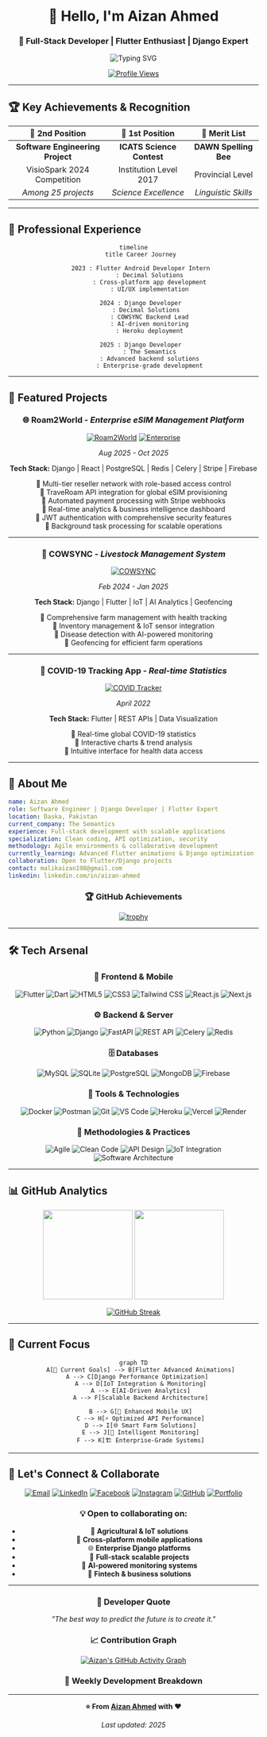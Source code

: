 <div align="center">
  
# 👋 Hello, I'm Aizan Ahmed

### 🚀 Full-Stack Developer | Flutter Enthusiast | Django Expert

<img src="https://readme-typing-svg.herokuapp.com?font=Fira+Code&weight=500&size=24&pause=1000&color=58A6FF&center=true&vCenter=true&width=600&lines=Building+beautiful+mobile+experiences;Crafting+powerful+backend+solutions;Always+learning%2C+always+growing" alt="Typing SVG" />

[![Profile Views](https://komarev.com/ghpvc/?username=aizyy008&label=Profile%20Views&color=58A6FF&style=for-the-badge)](https://github.com/aizyy008)

</div>

---

## 🏆 Key Achievements & Recognition

<div align="center">

| 🥈 **2nd Position** | 🥇 **1st Position** | 📝 **Merit List** |
|:---:|:---:|:---:|
| **Software Engineering Project** | **ICATS Science Contest** | **DAWN Spelling Bee** |
| VisioSpark 2024 Competition | Institution Level 2017 | Provincial Level |
| *Among 25 projects* | *Science Excellence* | *Linguistic Skills* |

</div>

---

## 💼 Professional Experience

<div align="center">

```mermaid
timeline
    title Career Journey
    
    2023 : Flutter Android Developer Intern
         : Decimal Solutions
         : Cross-platform app development
         : UI/UX implementation
    
    2024 : Django Developer
         : Decimal Solutions  
         : COWSYNC Backend Lead
         : AI-driven monitoring
         : Heroku deployment
    
    2025 : Django Developer
         : The Semantics
         : Advanced backend solutions
         : Enterprise-grade development
```

</div>

---

## 🚀 Featured Projects

<div align="center">

### 🌐 **Roam2World** - *Enterprise eSIM Management Platform*

<div align="center">

[![Roam2World](https://img.shields.io/badge/Roam2World-Featured_Project-4C8BF5?style=for-the-badge&logo=internetexplorer&logoColor=white)](https://github.com/aizyy008)
[![Enterprise](https://img.shields.io/badge/Enterprise_Platform-1E90FF?style=for-the-badge&logo=python&logoColor=white)](https://github.com/aizyy008)

</div>

*Aug 2025 - Oct 2025*

**Tech Stack:** Django | React | PostgreSQL | Redis | Celery | Stripe | Firebase  

🔹 Multi-tier reseller network with role-based access control  
🔹 TraveRoam API integration for global eSIM provisioning  
🔹 Automated payment processing with Stripe webhooks  
🔹 Real-time analytics & business intelligence dashboard  
🔹 JWT authentication with comprehensive security features  
🔹 Background task processing for scalable operations  

---

### 🐄 **COWSYNC** - *Livestock Management System*
[![COWSYNC](https://img.shields.io/badge/COWSYNC-Featured_Project-FF6B6B?style=for-the-badge&logo=project&logoColor=white)](https://github.com/aizyy008)

*Feb 2024 - Jan 2025*

**Tech Stack:** Django | Flutter | IoT | AI Analytics | Geofencing

🔹 Comprehensive farm management with health tracking  
🔹 Inventory management & IoT sensor integration  
🔹 Disease detection with AI-powered monitoring  
🔹 Geofencing for efficient farm operations  

---

### 🦠 **COVID-19 Tracking App** - *Real-time Statistics*
[![COVID Tracker](https://img.shields.io/badge/COVID_Tracker-Mobile_App-00C4CC?style=for-the-badge&logo=mobile&logoColor=white)](https://github.com/aizyy008)

*April 2022*

**Tech Stack:** Flutter | REST APIs | Data Visualization

🔹 Real-time global COVID-19 statistics  
🔹 Interactive charts & trend analysis  
🔹 Intuitive interface for health data access  

</div>

---

## 🎯 About Me

```yaml
name: Aizan Ahmed
role: Software Engineer | Django Developer | Flutter Expert
location: Daska, Pakistan
current_company: The Semantics
experience: Full-stack development with scalable applications
specialization: Clean coding, API optimization, security
methodology: Agile environments & collaborative development
currently_learning: Advanced Flutter animations & Django optimization
collaboration: Open to Flutter/Django projects
contact: malikaizan198@gmail.com
linkedin: linkedin.com/in/aizan-ahmed
```

<div align="center">

### 🏆 GitHub Achievements

[![trophy](https://github-profile-trophy.vercel.app/?username=aizyy008&theme=algolia&no-frame=true&no-bg=false&margin-w=4&row=1)](https://github.com/ryo-ma/github-profile-trophy)

</div>

---

## 🛠️ Tech Arsenal

<div align="center">

### 📱 Frontend & Mobile
![Flutter](https://img.shields.io/badge/Flutter-02569B?style=for-the-badge&logo=flutter&logoColor=white)
![Dart](https://img.shields.io/badge/Dart-0175C2?style=for-the-badge&logo=dart&logoColor=white)
![HTML5](https://img.shields.io/badge/HTML5-E34F26?style=for-the-badge&logo=html5&logoColor=white)
![CSS3](https://img.shields.io/badge/CSS3-1572B6?style=for-the-badge&logo=css3&logoColor=white)
![Tailwind CSS](https://img.shields.io/badge/Tailwind_CSS-06B6D4?style=for-the-badge&logo=tailwindcss&logoColor=white)
![React.js](https://img.shields.io/badge/React-61DAFB?style=for-the-badge&logo=react&logoColor=black)
![Next.js](https://img.shields.io/badge/Next.js-000000?style=for-the-badge&logo=nextdotjs&logoColor=white)

### ⚙️ Backend & Server
![Python](https://img.shields.io/badge/Python-3776AB?style=for-the-badge&logo=python&logoColor=white)
![Django](https://img.shields.io/badge/Django-092E20?style=for-the-badge&logo=django&logoColor=white)
![FastAPI](https://img.shields.io/badge/FastAPI-009688?style=for-the-badge&logo=fastapi&logoColor=white)
![REST API](https://img.shields.io/badge/REST_API-02569B?style=for-the-badge&logo=fastapi&logoColor=white)
![Celery](https://img.shields.io/badge/Celery-37814A?style=for-the-badge&logo=celery&logoColor=white)
![Redis](https://img.shields.io/badge/Redis-DC382D?style=for-the-badge&logo=redis&logoColor=white)

### 🗄️ Databases
![MySQL](https://img.shields.io/badge/MySQL-005C84?style=for-the-badge&logo=mysql&logoColor=white)
![SQLite](https://img.shields.io/badge/SQLite-07405E?style=for-the-badge&logo=sqlite&logoColor=white)
![PostgreSQL](https://img.shields.io/badge/PostgreSQL-336791?style=for-the-badge&logo=postgresql&logoColor=white)
![MongoDB](https://img.shields.io/badge/MongoDB-4EA94B?style=for-the-badge&logo=mongodb&logoColor=white)
![Firebase](https://img.shields.io/badge/Firebase-039BE5?style=for-the-badge&logo=Firebase&logoColor=white)

### 🔧 Tools & Technologies
![Docker](https://img.shields.io/badge/Docker-2496ED?style=for-the-badge&logo=docker&logoColor=white)
![Postman](https://img.shields.io/badge/Postman-FF6C37?style=for-the-badge&logo=postman&logoColor=white)
![Git](https://img.shields.io/badge/Git-F05032?style=for-the-badge&logo=git&logoColor=white)
![VS Code](https://img.shields.io/badge/VS_Code-007ACC?style=for-the-badge&logo=visual-studio-code&logoColor=white)
![Heroku](https://img.shields.io/badge/Heroku-430098?style=for-the-badge&logo=heroku&logoColor=white)
![Vercel](https://img.shields.io/badge/Vercel-000000?style=for-the-badge&logo=vercel&logoColor=white)
![Render](https://img.shields.io/badge/Render-46E3B7?style=for-the-badge&logo=render&logoColor=black)


### 🚀 Methodologies & Practices
![Agile](https://img.shields.io/badge/Agile-239120?style=for-the-badge&logo=agile&logoColor=white)
![Clean Code](https://img.shields.io/badge/Clean_Code-000000?style=for-the-badge&logo=code&logoColor=white)
![API Design](https://img.shields.io/badge/API_Design-FF6B6B?style=for-the-badge&logo=api&logoColor=white)
![IoT Integration](https://img.shields.io/badge/IoT-00C4CC?style=for-the-badge&logo=internetofthings&logoColor=white)
![Software Architecture](https://img.shields.io/badge/Software_Architecture-8E44AD?style=for-the-badge&logo=archlinux&logoColor=white)


</div>

---

## 📊 GitHub Analytics

<div align="center">
  
<img height="180em" src="https://github-readme-stats.vercel.app/api?username=aizyy008&show_icons=true&theme=github_dark&include_all_commits=true&count_private=true&hide_border=true"/>
<img height="180em" src="https://github-readme-stats.vercel.app/api/top-langs/?username=aizyy008&layout=compact&langs_count=8&theme=github_dark&hide_border=true"/>

</div>

<div align="center">

[![GitHub Streak](https://streak-stats.demolab.com?user=aizyy008&theme=github-dark-blue&hide_border=true&date_format=M%20j%5B%2C%20Y%5D)](https://git.io/streak-stats)

</div>

---

## 🎯 Current Focus

<div align="center">

```mermaid
graph TD
    A[🎯 Current Goals] --> B[Flutter Advanced Animations]
    A --> C[Django Performance Optimization]  
    A --> D[IoT Integration & Monitoring]
    A --> E[AI-Driven Analytics]
    A --> F[Scalable Backend Architecture]
    
    B --> G[🚀 Enhanced Mobile UX]
    C --> H[⚡ Optimized API Performance]
    D --> I[🌐 Smart Farm Solutions]
    E --> J[🤖 Intelligent Monitoring]
    F --> K[🏗️ Enterprise-Grade Systems]
```

</div>

---

## 🤝 Let's Connect & Collaborate

<div align="center">

[![Email](https://img.shields.io/badge/Email-D14836?style=for-the-badge&logo=gmail&logoColor=white)](mailto:malikaizan198@gmail.com)
[![LinkedIn](https://img.shields.io/badge/LinkedIn-0077B5?style=for-the-badge&logo=linkedin&logoColor=white)](https://www.linkedin.com/in/aizan-ahmed)
[![Facebook](https://img.shields.io/badge/Facebook-1877F2?style=for-the-badge&logo=facebook&logoColor=white)](https://fb.com/aizan%20ahmed)
[![Instagram](https://img.shields.io/badge/Instagram-E4405F?style=for-the-badge&logo=instagram&logoColor=white)](https://instagram.com/bugz__x)
[![GitHub](https://img.shields.io/badge/GitHub-100000?style=for-the-badge&logo=github&logoColor=white)](https://github.com/Aizyy008)
[![Portfolio](https://img.shields.io/badge/Portfolio-FF5722?style=for-the-badge&logo=web&logoColor=white)](https://github.com/Aizyy008?tab=repositories)

### 💡 Open to collaborating on:
- 🐄 **Agricultural & IoT solutions**
- 📱 **Cross-platform mobile applications**
- 🌐 **Enterprise Django platforms** 
- 🔗 **Full-stack scalable projects**
- 🤖 **AI-powered monitoring systems**
- 💼 **Fintech & business solutions**

</div>

---

<div align="center">

### 💭 Developer Quote

*"The best way to predict the future is to create it."*

### 📈 **Contribution Graph**

[![Aizan's GitHub Activity Graph](https://github-readme-activity-graph.vercel.app/graph?username=aizyy008&theme=github-compact&hide_border=true)](https://github.com/ashutosh00710/github-readme-activity-graph)

### 🎯 **Weekly Development Breakdown**

<!--START_SECTION:waka-->
<!--END_SECTION:waka-->

---

**⭐ From [Aizan Ahmed](https://github.com/aizyy008) with ❤️**

*Last updated: 2025*

</div>
